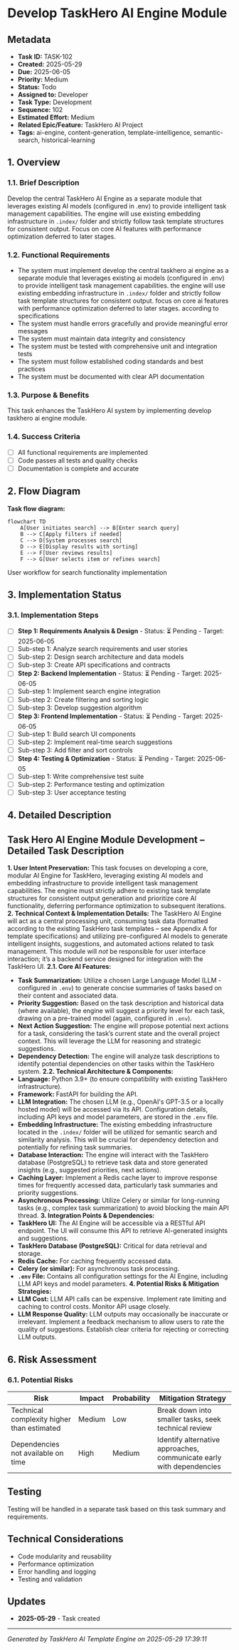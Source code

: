 

# Develop TaskHero AI Engine Module

## Metadata
- **Task ID:** TASK-102
- **Created:** 2025-05-29
- **Due:** 2025-06-05
- **Priority:** Medium
- **Status:** Todo
- **Assigned to:** Developer
- **Task Type:** Development
- **Sequence:** 102
- **Estimated Effort:** Medium
- **Related Epic/Feature:** TaskHero AI Project
- **Tags:** ai-engine, content-generation, template-intelligence, semantic-search, historical-learning

## 1. Overview
### 1.1. Brief Description
Develop the central TaskHero AI Engine as a separate module that leverages existing AI models (configured in .env) to provide intelligent task management capabilities. The engine will use existing embedding infrastructure in `.index/` folder and strictly follow task template structures for consistent output. Focus on core AI features with performance optimization deferred to later stages.

### 1.2. Functional Requirements
- The system must implement develop the central taskhero ai engine as a separate module that leverages existing ai models (configured in .env) to provide intelligent task management capabilities. the engine will use existing embedding infrastructure in `.index/` folder and strictly follow task template structures for consistent output. focus on core ai features with performance optimization deferred to later stages. according to specifications
- The system must handle errors gracefully and provide meaningful error messages
- The system must maintain data integrity and consistency
- The system must be tested with comprehensive unit and integration tests
- The system must follow established coding standards and best practices
- The system must be documented with clear API documentation

### 1.3. Purpose & Benefits
This task enhances the TaskHero AI system by implementing develop taskhero ai engine module.

### 1.4. Success Criteria
- [ ] All functional requirements are implemented
- [ ] Code passes all tests and quality checks
- [ ] Documentation is complete and accurate

## 2. Flow Diagram
**Task flow diagram:**

```mermaid
flowchart TD
    A[User initiates search] --> B[Enter search query]
    B --> C[Apply filters if needed]
    C --> D[System processes search]
    D --> E[Display results with sorting]
    E --> F[User reviews results]
    F --> G[User selects item or refines search]
```

User workflow for search functionality implementation

## 3. Implementation Status

### 3.1. Implementation Steps
- [ ] **Step 1: Requirements Analysis & Design** - Status: ⏳ Pending - Target: 2025-06-05
- [ ] Sub-step 1: Analyze search requirements and user stories
- [ ] Sub-step 2: Design search architecture and data models
- [ ] Sub-step 3: Create API specifications and contracts
- [ ] **Step 2: Backend Implementation** - Status: ⏳ Pending - Target: 2025-06-05
- [ ] Sub-step 1: Implement search engine integration
- [ ] Sub-step 2: Create filtering and sorting logic
- [ ] Sub-step 3: Develop suggestion algorithm
- [ ] **Step 3: Frontend Implementation** - Status: ⏳ Pending - Target: 2025-06-05
- [ ] Sub-step 1: Build search UI components
- [ ] Sub-step 2: Implement real-time search suggestions
- [ ] Sub-step 3: Add filter and sort controls
- [ ] **Step 4: Testing & Optimization** - Status: ⏳ Pending - Target: 2025-06-05
- [ ] Sub-step 1: Write comprehensive test suite
- [ ] Sub-step 2: Performance testing and optimization
- [ ] Sub-step 3: User acceptance testing

## 4. Detailed Description
## Task Hero AI Engine Module Development – Detailed Task Description
**1. User Intent Preservation:**
This task focuses on developing a core, modular AI Engine for TaskHero, leveraging existing AI models and embedding infrastructure to provide intelligent task management capabilities. The engine must strictly adhere to existing task template structures for consistent output generation and prioritize core AI functionality, deferring performance optimization to subsequent iterations.
**2. Technical Context & Implementation Details:**
The TaskHero AI Engine will act as a central processing unit, consuming task data (formatted according to the existing TaskHero task templates – see Appendix A for template specifications) and utilizing pre-configured AI models to generate intelligent insights, suggestions, and automated actions related to task management. This module will *not* be responsible for user interface interaction; it’s a backend service designed for integration with the TaskHero UI.
**2.1. Core AI Features:**
*   **Task Summarization:**  Utilize a chosen Large Language Model (LLM - configured in `.env`) to generate concise summaries of tasks based on their content and associated data.
*   **Priority Suggestion:** Based on the task description and historical data (where available), the engine will suggest a priority level for each task, drawing on a pre-trained model (again, configured in `.env`).
*   **Next Action Suggestion:** The engine will propose potential next actions for a task, considering the task’s current state and the overall project context. This will leverage the LLM for reasoning and strategic suggestions.
*   **Dependency Detection:** The engine will analyze task descriptions to identify potential dependencies on other tasks within the TaskHero system.
**2.2. Technical Architecture & Components:**
*   **Language:** Python 3.9+ (to ensure compatibility with existing TaskHero infrastructure).
*   **Framework:**  FastAPI for building the API.
*   **LLM Integration:**  The chosen LLM (e.g., OpenAI's GPT-3.5 or a locally hosted model) will be accessed via its API.  Configuration details, including API keys and model parameters, are stored in the `.env` file.
*   **Embedding Infrastructure:** The existing embedding infrastructure located in the `.index/` folder will be utilized for semantic search and similarity analysis. This will be crucial for dependency detection and potentially for refining task summaries.
*   **Database Interaction:**  The engine will interact with the TaskHero database (PostgreSQL) to retrieve task data and store generated insights (e.g., suggested priorities, next actions).
*   **Caching Layer:** Implement a Redis cache layer to improve response times for frequently accessed data, particularly task summaries and priority suggestions.
*   **Asynchronous Processing:** Utilize Celery or similar for long-running tasks (e.g., complex task summarization) to avoid blocking the main API thread.
**3. Integration Points & Dependencies:**
*   **TaskHero UI:** The AI Engine will be accessible via a RESTful API endpoint. The UI will consume this API to retrieve AI-generated insights and suggestions.
*   **TaskHero Database (PostgreSQL):**  Critical for data retrieval and storage.
*   **Redis Cache:** For caching frequently accessed data.
*   **Celery (or similar):** For asynchronous task processing.
*   **`.env` File:**  Contains all configuration settings for the AI Engine, including LLM API keys and model parameters.
**4. Potential Risks & Mitigation Strategies:**
*   **LLM Cost:**  LLM API calls can be expensive. Implement rate limiting and caching to control costs. Monitor API usage closely.
*   **LLM Response Quality:**  LLM outputs may occasionally be inaccurate or irrelevant. Implement a feedback mechanism to allow users to rate the quality of suggestions.  Establish clear criteria for rejecting or correcting LLM outputs.



## 6. Risk Assessment
### 6.1. Potential Risks
| Risk | Impact | Probability | Mitigation Strategy |
|------|--------|-------------|-------------------|
| Technical complexity higher than estimated | Medium | Low | Break down into smaller tasks, seek technical review |
| Dependencies not available on time | High | Medium | Identify alternative approaches, communicate early with dependencies |





## Testing
Testing will be handled in a separate task based on this task summary and requirements.



## Technical Considerations
- Code modularity and reusability
- Performance optimization
- Error handling and logging
- Testing and validation








## Updates
- **2025-05-29** - Task created
---
*Generated by TaskHero AI Template Engine on 2025-05-29 17:39:11* 